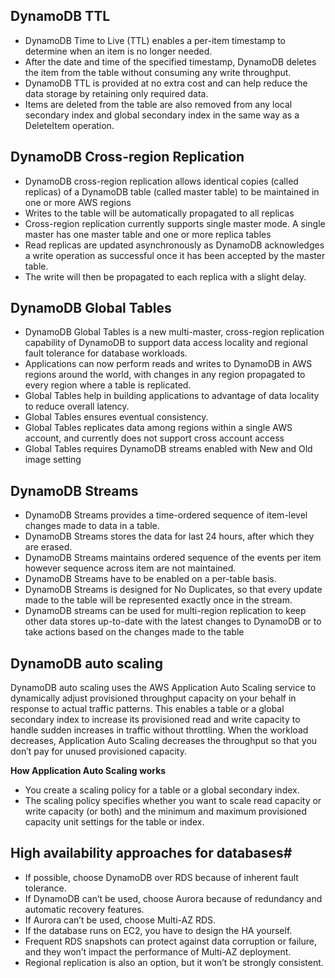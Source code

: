 ## DynamoDB TTL

- DynamoDB Time to Live (TTL) enables a per-item timestamp to determine when an item is no longer needed.
- After the date and time of the specified timestamp, DynamoDB deletes the item from the table without consuming any write throughput.
- DynamoDB TTL is provided at no extra cost and can help reduce the data storage by retaining only required data.
- Items are deleted from the table are also removed from any local secondary index and global secondary index in the same way as a DeleteItem operation.

## DynamoDB Cross-region Replication
- DynamoDB cross-region replication allows identical copies (called replicas) of a DynamoDB table (called master table) to be maintained in one or more AWS regions
- Writes to the table will be automatically propagated to all replicas
- Cross-region replication currently supports single master mode. A single master has one master table and one or more replica tables
- Read replicas are updated asynchronously as DynamoDB acknowledges a write operation as successful once it has been accepted by the master table.
-  The write will then be propagated to each replica with a slight delay.

## DynamoDB Global Tables
- DynamoDB Global Tables is a new multi-master, cross-region replication capability of DynamoDB to support data access locality and regional fault tolerance for database workloads.
- Applications can now perform reads and writes to DynamoDB in AWS regions around the world, with changes in any region propagated to every region where a table is replicated.
- Global Tables help in building applications to advantage of data locality to reduce overall latency.
- Global Tables ensures eventual consistency.
- Global Tables replicates data among regions within a single AWS account, and currently does not support cross account access
- Global Tables requires DynamoDB streams enabled with New and Old image setting 

## DynamoDB Streams

- DynamoDB Streams provides a time-ordered sequence of item-level changes made to data in a table.
- DynamoDB Streams stores the data for last 24 hours, after which they are erased.
- DynamoDB Streams maintains ordered sequence of the events per item however sequence across item are not maintained.
- DynamoDB Streams have to be enabled on a per-table basis.
- DynamoDB Streams is designed for No Duplicates, so that every update made to the table will be represented exactly once in the stream.
- DynamoDB streams can be used for multi-region replication to keep other data stores up-to-date with the latest changes to DynamoDB or to take actions based on the changes made to the table

## DynamoDB auto scaling

DynamoDB auto scaling uses the AWS Application Auto Scaling service to dynamically adjust provisioned throughput capacity on your behalf in response to actual traffic patterns. This enables a table or a global secondary index to increase its provisioned read and write capacity to handle sudden increases in traffic without throttling. When the workload decreases, Application Auto Scaling decreases the throughput so that you don’t pay for unused provisioned capacity.

**How Application Auto Scaling works**
- You create a scaling policy for a table or a global secondary index.
- The scaling policy specifies whether you want to scale read capacity or write capacity (or both) and the minimum and maximum provisioned capacity unit settings for the table     or index.

## High availability approaches for databases#
- If possible, choose DynamoDB over RDS because of inherent fault tolerance.
- If DynamoDB can’t be used, choose Aurora because of redundancy and automatic recovery features.
- If Aurora can’t be used, choose Multi-AZ RDS.
- If the database runs on EC2, you have to design the HA yourself.
- Frequent RDS snapshots can protect against data corruption or failure, and they won’t impact the performance of Multi-AZ deployment.
- Regional replication is also an option, but it won’t be strongly consistent.
